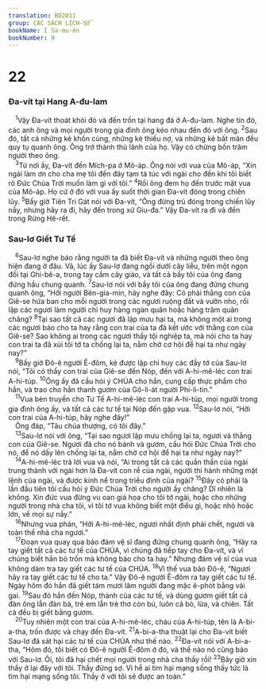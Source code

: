 ```yaml
---
translation: BD2011
group: CÁC SÁCH LỊCH-SỬ
bookName: I Sa-mu-ên 
bookNumber: 9
---
```


<div class="title"><h1>22</h1><h3>Ða-vít tại Hang A-đu-lam</h3></div>
<span class="verse 1sa_22_1"> <sup>1</sup>Vậy Ða-vít thoát khỏi đó và đến trốn tại hang đá ở A-đu-lam. Nghe tin đó, các anh ông và mọi người trong gia đình ông kéo nhau đến đó với ông. </span>
<span class="verse 1sa_22_2"><sup>2</sup>Sau đó, tất cả những kẻ khốn cùng, những kẻ thiếu nợ, và những kẻ bất mãn đều quy tụ quanh ông. Ông trở thành thủ lãnh của họ. Vậy có chừng bốn trăm người theo ông.<br/></span>
<span class="verse 1sa_22_3"> <sup>3</sup>Từ nơi ấy, Ða-vít đến Mích-pa ở Mô-áp. Ông nói với vua của Mô-áp, “Xin ngài làm ơn cho cha mẹ tôi đến đây tạm tá túc với ngài cho đến khi tôi biết rõ Ðức Chúa Trời muốn làm gì với tôi.” </span>
<span class="verse 1sa_22_4"><sup>4</sup>Rồi ông đem họ đến trước mặt vua của Mô-áp. Họ cứ ở đó với vua ấy suốt thời gian Ða-vít đóng trong chiến lũy. </span>
<span class="verse 1sa_22_5"><sup>5</sup>Bấy giờ Tiên Tri Gát nói với Ða-vít, “Ông đừng trú đóng trong chiến lũy nầy, nhưng hãy ra đi, hãy đến trong xứ Giu-đa.” Vậy Ða-vít ra đi và đến trong Rừng Hê-rết.<br/></span>
<div class="title"><h3>Sau-lơ Giết Tư Tế</h3></div>
<span class="verse 1sa_22_6"> <sup>6</sup>Sau-lơ nghe báo rằng người ta đã biết Ða-vít và những người theo ông hiện đang ở đâu. Vả, lúc ấy Sau-lơ đang ngồi dưới cây liễu, trên một ngọn đồi tại Ghi-bê-a, trong tay cầm cây giáo, và tất cả bầy tôi của ông đang đứng hầu chung quanh. </span>
<span class="verse 1sa_22_7"><sup>7</sup>Sau-lơ nói với bầy tôi của ông đang đứng chung quanh ông, “Hỡi người Bên-gia-min, hãy nghe đây: Có phải thằng con của Giê-se hứa ban cho mỗi người trong các ngươi ruộng đất và vườn nho, rồi lập các ngươi làm người chỉ huy hàng ngàn quân hoặc hàng trăm quân chăng? </span>
<span class="verse 1sa_22_8"><sup>8</sup>Tại sao tất cả các ngươi đã lập mưu hại ta, mà không một ai trong các ngươi báo cho ta hay rằng con trai của ta đã kết ước với thằng con của Giê-se? Sao không ai trong các ngươi thấy tội nghiệp ta, mà nói cho ta hay con trai ta đã xúi tôi tớ ta chống lại ta, nằm chờ cơ hội để hại ta như ngày nay?”<br/></span>
<span class="verse 1sa_22_9"> <sup>9</sup>Bấy giờ Ðô-ê người Ê-đôm, kẻ được lập chỉ huy các đầy tớ của Sau-lơ nói, “Tôi có thấy con trai của Giê-se đến Nóp, đến với A-hi-mê-léc con trai A-hi-túp. </span>
<span class="verse 1sa_22_10"><sup>10</sup>Ông ấy đã cầu hỏi ý CHÚA cho hắn, cung cấp thực phẩm cho hắn, và trao cho hắn thanh gươm của Gô-li-át người Phi-li-tin.”<br/></span>
<span class="verse 1sa_22_11"> <sup>11</sup>Vua bèn truyền cho Tư Tế A-hi-mê-léc con trai A-hi-túp, mọi người trong gia đình ông ấy, và tất cả các tư tế tại Nóp đến gặp vua. </span>
<span class="verse 1sa_22_12"><sup>12</sup>Sau-lơ nói, “Hỡi con trai của A-hi-túp, hãy nghe đây!”<br/> Ông đáp, “Tâu chúa thượng, có tôi đây.”<br/></span>
<span class="verse 1sa_22_13"> <sup>13</sup>Sau-lơ nói với ông, “Tại sao ngươi lập mưu chống lại ta, ngươi và thằng con của Giê-se. Ngươi đã cho nó bánh và gươm, cầu hỏi Ðức Chúa Trời cho nó, để nó dấy lên chống lại ta, nằm chờ cơ hội để hại ta như ngày nay?”<br/></span>
<span class="verse 1sa_22_14"> <sup>14</sup>A-hi-mê-léc trả lời vua và nói, “Ai trong tất cả các quần thần của ngài trung thành với ngài hơn là Ða-vít con rể của ngài, người thi hành những mật lệnh của ngài, và được kính nể trong triều đình của ngài? </span>
<span class="verse 1sa_22_15"><sup>15</sup>Ðây có phải là lần đầu tiên tôi cầu hỏi ý Ðức Chúa Trời cho người ấy chăng? Dĩ nhiên là không. Xin đức vua đừng vu oan giá họa cho tôi tớ ngài, hoặc cho những người trong nhà cha tôi, vì tôi tớ vua không biết một điều gì, hoặc nhỏ hoặc lớn, về mọi sự nầy.”<br/></span>
<span class="verse 1sa_22_16"> <sup>16</sup>Nhưng vua phán, “Hỡi A-hi-mê-léc, ngươi nhất định phải chết, ngươi và toàn thể nhà cha ngươi.”<br/></span>
<span class="verse 1sa_22_17"> <sup>17</sup>Ðoạn vua quay qua bảo đám vệ sĩ đang đứng chung quanh ông, “Hãy ra tay giết tất cả các tư tế của CHÚA, vì chúng đã tiếp tay cho Ða-vít, và vì chúng biết hắn bỏ trốn mà không báo cho ta hay.” Nhưng đám vệ sĩ của vua không dám tra tay giết các tư tế của CHÚA. </span>
<span class="verse 1sa_22_18"><sup>18</sup>Vì thế vua bảo Ðô-ê, “Ngươi hãy ra tay giết các tư tế cho ta.” Vậy Ðô-ê người Ê-đôm ra tay giết các tư tế. Ngày hôm đó hắn đã giết tám mươi lăm người đang mặc ê-phót bằng vải gai. </span>
<span class="verse 1sa_22_19"><sup>19</sup>Sau đó hắn đến Nóp, thành của các tư tế, và dùng gươm giết tất cả đàn ông lẫn đàn bà, trẻ em lẫn trẻ thơ còn bú, luôn cả bò, lừa, và chiên. Tất cả đều bị giết bằng gươm.<br/></span>
<span class="verse 1sa_22_20"> <sup>20</sup>Tuy nhiên một con trai của A-hi-mê-léc, cháu của A-hi-túp, tên là A-bi-a-tha, trốn được và chạy đến Ða-vít. </span>
<span class="verse 1sa_22_21"><sup>21</sup>A-bi-a-tha thuật lại cho Ða-vít biết Sau-lơ đã sát hại các tư tế của CHÚA như thế nào. </span>
<span class="verse 1sa_22_22"><sup>22</sup>Ða-vít nói với A-bi-a-tha, “Hôm đó, tôi biết có Ðô-ê người Ê-đôm ở đó, và thế nào nó cũng báo với Sau-lơ. Ôi, tôi đã hại chết mọi người trong nhà cha thầy rồi! </span>
<span class="verse 1sa_22_23"><sup>23</sup>Bây giờ xin thầy ở lại đây với tôi. Thầy đừng sợ. Vì hễ ai tìm hại mạng sống thầy tức là tìm hại mạng sống tôi. Thầy ở với tôi sẽ được an toàn.”<br/></span>
